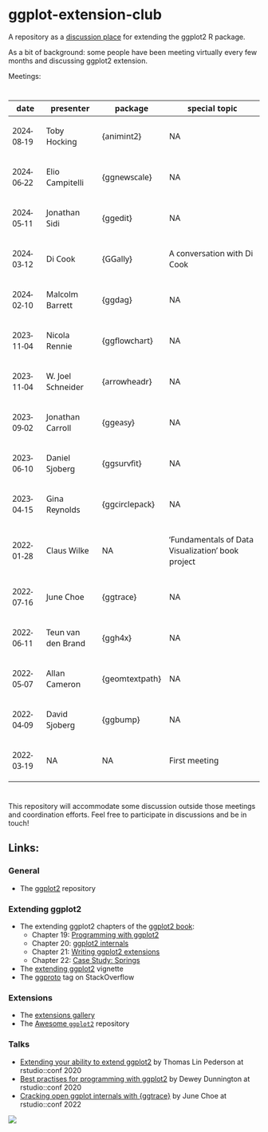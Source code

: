 
<!-- README.md is generated from README.Rmd. Please edit that file -->

# ggplot-extension-club

A repository as a [discussion
place](https://github.com/teunbrand/ggplot-extension-club/discussions)
for extending the ggplot2 R package.

As a bit of background: some people have been meeting virtually every
few months and discussing ggplot2 extension.

Meetings:

<div id="nvvghpaynx" style="padding-left:0px;padding-right:0px;padding-top:10px;padding-bottom:10px;overflow-x:auto;overflow-y:auto;width:auto;height:auto;">
<style>#nvvghpaynx table {
  font-family: system-ui, 'Segoe UI', Roboto, Helvetica, Arial, sans-serif, 'Apple Color Emoji', 'Segoe UI Emoji', 'Segoe UI Symbol', 'Noto Color Emoji';
  -webkit-font-smoothing: antialiased;
  -moz-osx-font-smoothing: grayscale;
}
&#10;#nvvghpaynx thead, #nvvghpaynx tbody, #nvvghpaynx tfoot, #nvvghpaynx tr, #nvvghpaynx td, #nvvghpaynx th {
  border-style: none;
}
&#10;#nvvghpaynx p {
  margin: 0;
  padding: 0;
}
&#10;#nvvghpaynx .gt_table {
  display: table;
  border-collapse: collapse;
  line-height: normal;
  margin-left: auto;
  margin-right: auto;
  color: #333333;
  font-size: 16px;
  font-weight: normal;
  font-style: normal;
  background-color: #FFFFFF;
  width: auto;
  border-top-style: solid;
  border-top-width: 2px;
  border-top-color: #A8A8A8;
  border-right-style: none;
  border-right-width: 2px;
  border-right-color: #D3D3D3;
  border-bottom-style: solid;
  border-bottom-width: 2px;
  border-bottom-color: #A8A8A8;
  border-left-style: none;
  border-left-width: 2px;
  border-left-color: #D3D3D3;
}
&#10;#nvvghpaynx .gt_caption {
  padding-top: 4px;
  padding-bottom: 4px;
}
&#10;#nvvghpaynx .gt_title {
  color: #333333;
  font-size: 125%;
  font-weight: initial;
  padding-top: 4px;
  padding-bottom: 4px;
  padding-left: 5px;
  padding-right: 5px;
  border-bottom-color: #FFFFFF;
  border-bottom-width: 0;
}
&#10;#nvvghpaynx .gt_subtitle {
  color: #333333;
  font-size: 85%;
  font-weight: initial;
  padding-top: 3px;
  padding-bottom: 5px;
  padding-left: 5px;
  padding-right: 5px;
  border-top-color: #FFFFFF;
  border-top-width: 0;
}
&#10;#nvvghpaynx .gt_heading {
  background-color: #FFFFFF;
  text-align: center;
  border-bottom-color: #FFFFFF;
  border-left-style: none;
  border-left-width: 1px;
  border-left-color: #D3D3D3;
  border-right-style: none;
  border-right-width: 1px;
  border-right-color: #D3D3D3;
}
&#10;#nvvghpaynx .gt_bottom_border {
  border-bottom-style: solid;
  border-bottom-width: 2px;
  border-bottom-color: #D3D3D3;
}
&#10;#nvvghpaynx .gt_col_headings {
  border-top-style: solid;
  border-top-width: 2px;
  border-top-color: #D3D3D3;
  border-bottom-style: solid;
  border-bottom-width: 2px;
  border-bottom-color: #D3D3D3;
  border-left-style: none;
  border-left-width: 1px;
  border-left-color: #D3D3D3;
  border-right-style: none;
  border-right-width: 1px;
  border-right-color: #D3D3D3;
}
&#10;#nvvghpaynx .gt_col_heading {
  color: #333333;
  background-color: #FFFFFF;
  font-size: 100%;
  font-weight: normal;
  text-transform: inherit;
  border-left-style: none;
  border-left-width: 1px;
  border-left-color: #D3D3D3;
  border-right-style: none;
  border-right-width: 1px;
  border-right-color: #D3D3D3;
  vertical-align: bottom;
  padding-top: 5px;
  padding-bottom: 6px;
  padding-left: 5px;
  padding-right: 5px;
  overflow-x: hidden;
}
&#10;#nvvghpaynx .gt_column_spanner_outer {
  color: #333333;
  background-color: #FFFFFF;
  font-size: 100%;
  font-weight: normal;
  text-transform: inherit;
  padding-top: 0;
  padding-bottom: 0;
  padding-left: 4px;
  padding-right: 4px;
}
&#10;#nvvghpaynx .gt_column_spanner_outer:first-child {
  padding-left: 0;
}
&#10;#nvvghpaynx .gt_column_spanner_outer:last-child {
  padding-right: 0;
}
&#10;#nvvghpaynx .gt_column_spanner {
  border-bottom-style: solid;
  border-bottom-width: 2px;
  border-bottom-color: #D3D3D3;
  vertical-align: bottom;
  padding-top: 5px;
  padding-bottom: 5px;
  overflow-x: hidden;
  display: inline-block;
  width: 100%;
}
&#10;#nvvghpaynx .gt_spanner_row {
  border-bottom-style: hidden;
}
&#10;#nvvghpaynx .gt_group_heading {
  padding-top: 8px;
  padding-bottom: 8px;
  padding-left: 5px;
  padding-right: 5px;
  color: #333333;
  background-color: #FFFFFF;
  font-size: 100%;
  font-weight: initial;
  text-transform: inherit;
  border-top-style: solid;
  border-top-width: 2px;
  border-top-color: #D3D3D3;
  border-bottom-style: solid;
  border-bottom-width: 2px;
  border-bottom-color: #D3D3D3;
  border-left-style: none;
  border-left-width: 1px;
  border-left-color: #D3D3D3;
  border-right-style: none;
  border-right-width: 1px;
  border-right-color: #D3D3D3;
  vertical-align: middle;
  text-align: left;
}
&#10;#nvvghpaynx .gt_empty_group_heading {
  padding: 0.5px;
  color: #333333;
  background-color: #FFFFFF;
  font-size: 100%;
  font-weight: initial;
  border-top-style: solid;
  border-top-width: 2px;
  border-top-color: #D3D3D3;
  border-bottom-style: solid;
  border-bottom-width: 2px;
  border-bottom-color: #D3D3D3;
  vertical-align: middle;
}
&#10;#nvvghpaynx .gt_from_md > :first-child {
  margin-top: 0;
}
&#10;#nvvghpaynx .gt_from_md > :last-child {
  margin-bottom: 0;
}
&#10;#nvvghpaynx .gt_row {
  padding-top: 8px;
  padding-bottom: 8px;
  padding-left: 5px;
  padding-right: 5px;
  margin: 10px;
  border-top-style: solid;
  border-top-width: 1px;
  border-top-color: #D3D3D3;
  border-left-style: none;
  border-left-width: 1px;
  border-left-color: #D3D3D3;
  border-right-style: none;
  border-right-width: 1px;
  border-right-color: #D3D3D3;
  vertical-align: middle;
  overflow-x: hidden;
}
&#10;#nvvghpaynx .gt_stub {
  color: #333333;
  background-color: #FFFFFF;
  font-size: 100%;
  font-weight: initial;
  text-transform: inherit;
  border-right-style: solid;
  border-right-width: 2px;
  border-right-color: #D3D3D3;
  padding-left: 5px;
  padding-right: 5px;
}
&#10;#nvvghpaynx .gt_stub_row_group {
  color: #333333;
  background-color: #FFFFFF;
  font-size: 100%;
  font-weight: initial;
  text-transform: inherit;
  border-right-style: solid;
  border-right-width: 2px;
  border-right-color: #D3D3D3;
  padding-left: 5px;
  padding-right: 5px;
  vertical-align: top;
}
&#10;#nvvghpaynx .gt_row_group_first td {
  border-top-width: 2px;
}
&#10;#nvvghpaynx .gt_row_group_first th {
  border-top-width: 2px;
}
&#10;#nvvghpaynx .gt_summary_row {
  color: #333333;
  background-color: #FFFFFF;
  text-transform: inherit;
  padding-top: 8px;
  padding-bottom: 8px;
  padding-left: 5px;
  padding-right: 5px;
}
&#10;#nvvghpaynx .gt_first_summary_row {
  border-top-style: solid;
  border-top-color: #D3D3D3;
}
&#10;#nvvghpaynx .gt_first_summary_row.thick {
  border-top-width: 2px;
}
&#10;#nvvghpaynx .gt_last_summary_row {
  padding-top: 8px;
  padding-bottom: 8px;
  padding-left: 5px;
  padding-right: 5px;
  border-bottom-style: solid;
  border-bottom-width: 2px;
  border-bottom-color: #D3D3D3;
}
&#10;#nvvghpaynx .gt_grand_summary_row {
  color: #333333;
  background-color: #FFFFFF;
  text-transform: inherit;
  padding-top: 8px;
  padding-bottom: 8px;
  padding-left: 5px;
  padding-right: 5px;
}
&#10;#nvvghpaynx .gt_first_grand_summary_row {
  padding-top: 8px;
  padding-bottom: 8px;
  padding-left: 5px;
  padding-right: 5px;
  border-top-style: double;
  border-top-width: 6px;
  border-top-color: #D3D3D3;
}
&#10;#nvvghpaynx .gt_last_grand_summary_row_top {
  padding-top: 8px;
  padding-bottom: 8px;
  padding-left: 5px;
  padding-right: 5px;
  border-bottom-style: double;
  border-bottom-width: 6px;
  border-bottom-color: #D3D3D3;
}
&#10;#nvvghpaynx .gt_striped {
  background-color: rgba(128, 128, 128, 0.05);
}
&#10;#nvvghpaynx .gt_table_body {
  border-top-style: solid;
  border-top-width: 2px;
  border-top-color: #D3D3D3;
  border-bottom-style: solid;
  border-bottom-width: 2px;
  border-bottom-color: #D3D3D3;
}
&#10;#nvvghpaynx .gt_footnotes {
  color: #333333;
  background-color: #FFFFFF;
  border-bottom-style: none;
  border-bottom-width: 2px;
  border-bottom-color: #D3D3D3;
  border-left-style: none;
  border-left-width: 2px;
  border-left-color: #D3D3D3;
  border-right-style: none;
  border-right-width: 2px;
  border-right-color: #D3D3D3;
}
&#10;#nvvghpaynx .gt_footnote {
  margin: 0px;
  font-size: 90%;
  padding-top: 4px;
  padding-bottom: 4px;
  padding-left: 5px;
  padding-right: 5px;
}
&#10;#nvvghpaynx .gt_sourcenotes {
  color: #333333;
  background-color: #FFFFFF;
  border-bottom-style: none;
  border-bottom-width: 2px;
  border-bottom-color: #D3D3D3;
  border-left-style: none;
  border-left-width: 2px;
  border-left-color: #D3D3D3;
  border-right-style: none;
  border-right-width: 2px;
  border-right-color: #D3D3D3;
}
&#10;#nvvghpaynx .gt_sourcenote {
  font-size: 90%;
  padding-top: 4px;
  padding-bottom: 4px;
  padding-left: 5px;
  padding-right: 5px;
}
&#10;#nvvghpaynx .gt_left {
  text-align: left;
}
&#10;#nvvghpaynx .gt_center {
  text-align: center;
}
&#10;#nvvghpaynx .gt_right {
  text-align: right;
  font-variant-numeric: tabular-nums;
}
&#10;#nvvghpaynx .gt_font_normal {
  font-weight: normal;
}
&#10;#nvvghpaynx .gt_font_bold {
  font-weight: bold;
}
&#10;#nvvghpaynx .gt_font_italic {
  font-style: italic;
}
&#10;#nvvghpaynx .gt_super {
  font-size: 65%;
}
&#10;#nvvghpaynx .gt_footnote_marks {
  font-size: 75%;
  vertical-align: 0.4em;
  position: initial;
}
&#10;#nvvghpaynx .gt_asterisk {
  font-size: 100%;
  vertical-align: 0;
}
&#10;#nvvghpaynx .gt_indent_1 {
  text-indent: 5px;
}
&#10;#nvvghpaynx .gt_indent_2 {
  text-indent: 10px;
}
&#10;#nvvghpaynx .gt_indent_3 {
  text-indent: 15px;
}
&#10;#nvvghpaynx .gt_indent_4 {
  text-indent: 20px;
}
&#10;#nvvghpaynx .gt_indent_5 {
  text-indent: 25px;
}
</style>
<table class="gt_table" data-quarto-disable-processing="false" data-quarto-bootstrap="false">
  <thead>
    <tr class="gt_col_headings">
      <th class="gt_col_heading gt_columns_bottom_border gt_right" rowspan="1" colspan="1" scope="col" id="date">date</th>
      <th class="gt_col_heading gt_columns_bottom_border gt_left" rowspan="1" colspan="1" scope="col" id="presenter">presenter</th>
      <th class="gt_col_heading gt_columns_bottom_border gt_left" rowspan="1" colspan="1" scope="col" id="package">package</th>
      <th class="gt_col_heading gt_columns_bottom_border gt_left" rowspan="1" colspan="1" scope="col" id="special topic">special topic</th>
    </tr>
  </thead>
  <tbody class="gt_table_body">
    <tr><td headers="date" class="gt_row gt_right"><div class='gt_from_md'><p>2024-08-19</p>
</div></td>
<td headers="presenter" class="gt_row gt_left"><div class='gt_from_md'><p>Toby Hocking</p>
</div></td>
<td headers="package" class="gt_row gt_left"><div class='gt_from_md'><p>{animint2}</p>
</div></td>
<td headers="special topic" class="gt_row gt_left">NA</td></tr>
    <tr><td headers="date" class="gt_row gt_right"><div class='gt_from_md'><p>2024-06-22</p>
</div></td>
<td headers="presenter" class="gt_row gt_left"><div class='gt_from_md'><p>Elio Campitelli</p>
</div></td>
<td headers="package" class="gt_row gt_left"><div class='gt_from_md'><p>{ggnewscale}</p>
</div></td>
<td headers="special topic" class="gt_row gt_left">NA</td></tr>
    <tr><td headers="date" class="gt_row gt_right"><div class='gt_from_md'><p>2024-05-11</p>
</div></td>
<td headers="presenter" class="gt_row gt_left"><div class='gt_from_md'><p>Jonathan Sidi</p>
</div></td>
<td headers="package" class="gt_row gt_left"><div class='gt_from_md'><p>{ggedit}</p>
</div></td>
<td headers="special topic" class="gt_row gt_left">NA</td></tr>
    <tr><td headers="date" class="gt_row gt_right"><div class='gt_from_md'><p>2024-03-12</p>
</div></td>
<td headers="presenter" class="gt_row gt_left"><div class='gt_from_md'><p>Di Cook</p>
</div></td>
<td headers="package" class="gt_row gt_left"><div class='gt_from_md'><p>{GGally}</p>
</div></td>
<td headers="special topic" class="gt_row gt_left"><div class='gt_from_md'><p>A conversation with Di Cook</p>
</div></td></tr>
    <tr><td headers="date" class="gt_row gt_right"><div class='gt_from_md'><p>2024-02-10</p>
</div></td>
<td headers="presenter" class="gt_row gt_left"><div class='gt_from_md'><p>Malcolm Barrett</p>
</div></td>
<td headers="package" class="gt_row gt_left"><div class='gt_from_md'><p>{ggdag}</p>
</div></td>
<td headers="special topic" class="gt_row gt_left">NA</td></tr>
    <tr><td headers="date" class="gt_row gt_right"><div class='gt_from_md'><p>2023-11-04</p>
</div></td>
<td headers="presenter" class="gt_row gt_left"><div class='gt_from_md'><p>Nicola Rennie</p>
</div></td>
<td headers="package" class="gt_row gt_left"><div class='gt_from_md'><p>{ggflowchart}</p>
</div></td>
<td headers="special topic" class="gt_row gt_left">NA</td></tr>
    <tr><td headers="date" class="gt_row gt_right"><div class='gt_from_md'><p>2023-11-04</p>
</div></td>
<td headers="presenter" class="gt_row gt_left"><div class='gt_from_md'><p>W. Joel Schneider</p>
</div></td>
<td headers="package" class="gt_row gt_left"><div class='gt_from_md'><p>{arrowheadr}</p>
</div></td>
<td headers="special topic" class="gt_row gt_left">NA</td></tr>
    <tr><td headers="date" class="gt_row gt_right"><div class='gt_from_md'><p>2023-09-02</p>
</div></td>
<td headers="presenter" class="gt_row gt_left"><div class='gt_from_md'><p>Jonathan Carroll</p>
</div></td>
<td headers="package" class="gt_row gt_left"><div class='gt_from_md'><p>{ggeasy}</p>
</div></td>
<td headers="special topic" class="gt_row gt_left">NA</td></tr>
    <tr><td headers="date" class="gt_row gt_right"><div class='gt_from_md'><p>2023-06-10</p>
</div></td>
<td headers="presenter" class="gt_row gt_left"><div class='gt_from_md'><p>Daniel Sjoberg</p>
</div></td>
<td headers="package" class="gt_row gt_left"><div class='gt_from_md'><p>{ggsurvfit}</p>
</div></td>
<td headers="special topic" class="gt_row gt_left">NA</td></tr>
    <tr><td headers="date" class="gt_row gt_right"><div class='gt_from_md'><p>2023-04-15</p>
</div></td>
<td headers="presenter" class="gt_row gt_left"><div class='gt_from_md'><p>Gina Reynolds</p>
</div></td>
<td headers="package" class="gt_row gt_left"><div class='gt_from_md'><p>{ggcirclepack}</p>
</div></td>
<td headers="special topic" class="gt_row gt_left">NA</td></tr>
    <tr><td headers="date" class="gt_row gt_right"><div class='gt_from_md'><p>2022-01-28</p>
</div></td>
<td headers="presenter" class="gt_row gt_left"><div class='gt_from_md'><p>Claus Wilke</p>
</div></td>
<td headers="package" class="gt_row gt_left">NA</td>
<td headers="special topic" class="gt_row gt_left"><div class='gt_from_md'><p>‘Fundamentals of Data Visualization’ book project</p>
</div></td></tr>
    <tr><td headers="date" class="gt_row gt_right"><div class='gt_from_md'><p>2022-07-16</p>
</div></td>
<td headers="presenter" class="gt_row gt_left"><div class='gt_from_md'><p>June Choe</p>
</div></td>
<td headers="package" class="gt_row gt_left"><div class='gt_from_md'><p>{ggtrace}</p>
</div></td>
<td headers="special topic" class="gt_row gt_left">NA</td></tr>
    <tr><td headers="date" class="gt_row gt_right"><div class='gt_from_md'><p>2022-06-11</p>
</div></td>
<td headers="presenter" class="gt_row gt_left"><div class='gt_from_md'><p>Teun van den Brand</p>
</div></td>
<td headers="package" class="gt_row gt_left"><div class='gt_from_md'><p>{ggh4x}</p>
</div></td>
<td headers="special topic" class="gt_row gt_left">NA</td></tr>
    <tr><td headers="date" class="gt_row gt_right"><div class='gt_from_md'><p>2022-05-07</p>
</div></td>
<td headers="presenter" class="gt_row gt_left"><div class='gt_from_md'><p>Allan Cameron</p>
</div></td>
<td headers="package" class="gt_row gt_left"><div class='gt_from_md'><p>{geomtextpath}</p>
</div></td>
<td headers="special topic" class="gt_row gt_left">NA</td></tr>
    <tr><td headers="date" class="gt_row gt_right"><div class='gt_from_md'><p>2022-04-09</p>
</div></td>
<td headers="presenter" class="gt_row gt_left"><div class='gt_from_md'><p>David Sjoberg</p>
</div></td>
<td headers="package" class="gt_row gt_left"><div class='gt_from_md'><p>{ggbump}</p>
</div></td>
<td headers="special topic" class="gt_row gt_left">NA</td></tr>
    <tr><td headers="date" class="gt_row gt_right"><div class='gt_from_md'><p>2022-03-19</p>
</div></td>
<td headers="presenter" class="gt_row gt_left">NA</td>
<td headers="package" class="gt_row gt_left">NA</td>
<td headers="special topic" class="gt_row gt_left"><div class='gt_from_md'><p>First meeting</p>
</div></td></tr>
  </tbody>
  &#10;  
</table>
</div>

This repository will accommodate some discussion outside those meetings
and coordination efforts. Feel free to participate in discussions and be
in touch!

## Links:

### General

- The [ggplot2](https://github.com/tidyverse/ggplot2) repository

### Extending ggplot2

- The extending ggplot2 chapters of the [ggplot2
  book](https://ggplot2-book.org/):
  - Chapter 19: [Programming with
    ggplot2](https://ggplot2-book.org/programming.html)
  - Chapter 20: [ggplot2
    internals](https://ggplot2-book.org/internals.html)
  - Chapter 21: [Writing ggplot2
    extensions](https://ggplot2-book.org/extensions.html)
  - Chapter 22: [Case Study:
    Springs](https://ggplot2-book.org/spring1.html)
- The [extending
  ggplot2](https://ggplot2.tidyverse.org/articles/extending-ggplot2.html)
  vignette
- The [ggproto](https://stackoverflow.com/questions/tagged/ggproto) tag
  on StackOverflow

### Extensions

- The [extensions gallery](https://exts.ggplot2.tidyverse.org/gallery/)
- The [Awesome `ggplot2`](https://github.com/erikgahner/awesome-ggplot2)
  repository

### Talks

- [Extending your ability to extend
  ggplot2](https://www.rstudio.com/resources/rstudioconf-2020/extending-your-ability-to-extend-ggplot2/)
  by Thomas Lin Pederson at rstudio::conf 2020
- [Best practises for programming with
  ggplot2](https://www.rstudio.com/resources/rstudioconf-2020/best-practices-for-programming-with-ggplot2/)
  by Dewey Dunnington at rstudio::conf 2020
- [Cracking open ggplot internals with
  {ggtrace}](https://www.rstudio.com/resources/rstudioconf-2020/best-practices-for-programming-with-ggplot2/)
  by June Choe at rstudio::conf 2022

![](https://github.com/teunbrand/ggplot-extension-club/blob/main/ggextenders-hex_files/figure-html/unnamed-chunk-1-1.png?raw=true)
